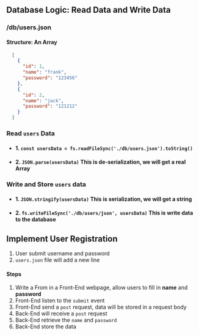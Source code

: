 ## Database Logic: Read Data and Write Data

### /db/users.json
#### Structure: An Array
```json
  [
    {
      "id": 1,
      "name": "frank",
      "password": "123456"
    },
    {
      "id": 2,
      "name": "jack",
      "password": "121212"
    }
  ]
```
### Read ```users``` Data
- #### 1. ```const usersData = fs.readFileSync('./db/users.json').toString()```
- #### 2. ```JSON.parse(usersData)``` This is de-serialization, we will get a real Array

### Write and Store ```users``` data
- #### 1. ```JSON.stringify(usersData)``` This is serialization, we will get a string
- #### 2. ```fs.writeFileSync('./db/users/json', usersData)```  This is write data to the database

## Implement User Registration
1. User submit username and password
2. ```users.json``` file will add a new line

#### Steps
1.  Write a From in a Front-End webpage, allow users to fill in **name** and **password**
2.  Front-End listen to the ```submit``` event
3.  Front-End send a ```post``` request, data will be stored in a request body
4.  Back-End will receive a ```post``` request
5.  Back-End retrieve the ```name``` and ```password```
6.  Back-End store the data